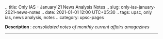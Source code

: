 .. title: Only IAS - January'21 News Analysis Notes
.. slug: only-ias-january-2021-news-notes
.. date: 2021-01-01 12:00 UTC+05:30
.. tags: upsc, only ias, news analysis, notes
.. category: upsc-pages

**Description** : *consolidated notes of monthly current affairs amagazines*

***
<!-- TEASER_END -->